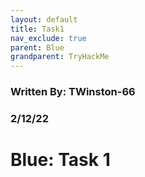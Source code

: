 ```yaml
---
layout: default
title: Task1
nav_exclude: true
parent: Blue
grandparent: TryHackMe
---
```


### Written By: TWinston-66 
### 2/12/22
# Blue: Task 1

